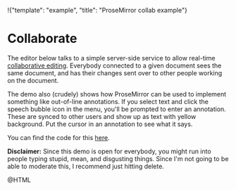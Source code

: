 !{"template": "example", "title": "ProseMirror collab example"}

# Collaborate

The editor below talks to a simple server-side service to allow
real-time [collaborative
editing](http://marijnhaverbeke.nl/blog/collaborative-editing.html).
Everybody connected to a given document sees the same document, and
has their changes sent over to other people working on the
document.

The demo also (crudely) shows how ProseMirror can be used to implement
something like out-of-line annotations. If you select text and click
the speech bubble icon in the menu, you'll be prompted to enter an
annotation. These are synced to other users and show up as text with
yellow background. Put the cursor in an annotation to see what it
says.

You can find the code for this
[here](https://github.com/ProseMirror/website/tree/master/src/collab/).

**Disclaimer:** Since this demo is open for everybody, you might run
into people typing stupid, mean, and disgusting things. Since I'm not
going to be able to moderate this, I recommend just hitting delete.

@HTML
